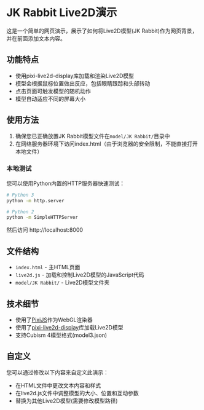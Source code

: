 # JK Rabbit Live2D演示

这是一个简单的网页演示，展示了如何将Live2D模型(JK Rabbit)作为网页背景，并在前面添加文本内容。

## 功能特点

- 使用pixi-live2d-display库加载和渲染Live2D模型
- 模型会根据鼠标位置做出反应，包括眼睛跟踪和头部转动
- 点击页面可触发模型的随机动作
- 模型自动适应不同的屏幕大小

## 使用方法

1. 确保您已正确放置JK Rabbit模型文件在`model/JK Rabbit/`目录中
2. 在网络服务器环境下访问index.html（由于浏览器的安全限制，不能直接打开本地文件）

### 本地测试

您可以使用Python内置的HTTP服务器快速测试：

```bash
# Python 3
python -m http.server

# Python 2
python -m SimpleHTTPServer
```

然后访问 http://localhost:8000

## 文件结构

- `index.html` - 主HTML页面
- `live2d.js` - 加载和控制Live2D模型的JavaScript代码
- `model/JK Rabbit/` - Live2D模型文件夹

## 技术细节

- 使用了[PixiJS](https://pixijs.com/)作为WebGL渲染器
- 使用了[pixi-live2d-display](https://github.com/guansss/pixi-live2d-display)库加载Live2D模型
- 支持Cubism 4模型格式(model3.json)

## 自定义

您可以通过修改以下内容来自定义此演示：

- 在HTML文件中更改文本内容和样式
- 在live2d.js文件中调整模型的大小、位置和互动参数
- 替换为其他Live2D模型(需要修改模型路径) 